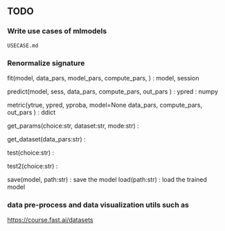 ## TODO

###  Write use cases of mlmodels

    USECASE.md


### Renormalize signature

 fit(model, data_pars, model_pars, compute_pars, )         : model, session

 predict(model, sess, data_pars, compute_pars, out_pars )  : ypred : numpy

 metric(ytrue, ypred, yproba, model=None data_pars, compute_pars, out_pars )  : ddict 

 get_params(choice:str, dataset:str, mode:str)   : 

 get_dataset(data_pars:str)  : 

 test(choice:str)    :      

 test2(choice:str)   :   

 save(model, path:str)    : save the model
 load(path:str)           : load the trained model






###  data pre-process and data visualization utils such as 
https://course.fast.ai/datasets





